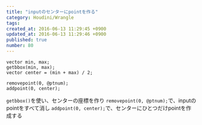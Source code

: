 ```yaml
---
title: "inputのセンターにpointを作る"
category: Houdini/Wrangle
tags: 
created_at: 2016-06-13 11:29:45 +0900
updated_at: 2016-06-13 11:29:46 +0900
published: true
number: 80
---
```


```
vector min, max;
getbbox(min, max);
vector center = (min + max) / 2;

removepoint(0, @ptnum);
addpoint(0, center);
```
`getbbox()`を使い、センターの座標を作り
`removepoint(0, @ptnum);`で、inputのpointをすべて消し
`addpoint(0, center);`で、センターにひとつだけpointを作成する
